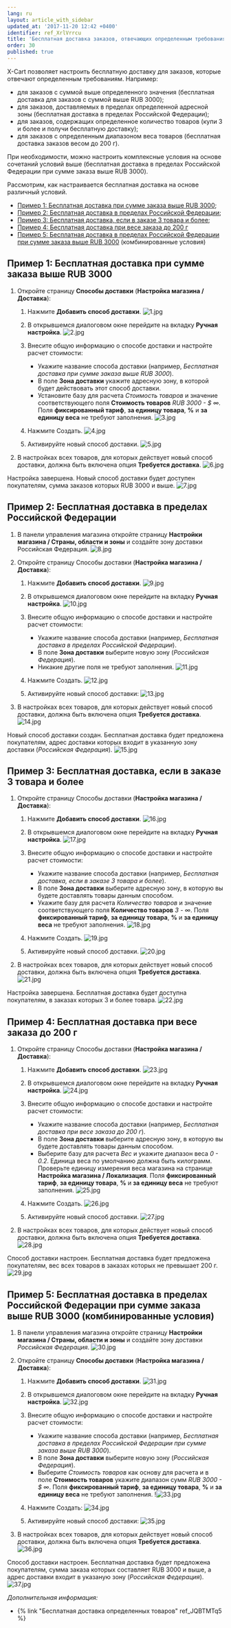 ```yaml
---
lang: ru
layout: article_with_sidebar
updated_at: '2017-11-20 12:42 +0400'
identifier: ref_XrlVrrcu
title: 'Бесплатная доставка заказов, отвечающих определенным требованиям'
order: 30
published: true
---
```

X-Cart позволяет настроить бесплатную доставку для заказов, которые отвечают определенным требованиям. Например:

   * для заказов с суммой выше определенного значения (бесплатная доставка для заказов с суммой выше RUB 3000);
   * для заказов, доставляемых в пределах определенной адресной зоны (бесплатная доставка в пределах Российской Федерации);
   * для заказов, содержащих определенное количество товаров (купи 3 и более и получи бесплатную доставку);
   * для заказов с определенным диапазоном веса товаров (бесплатная доставка заказов весом до 200 г).
   
   При необходимости, можно настроить комплексные условия на основе сочетаний условий выше (бесплатная доставка в пределах Российской Федерации при сумме заказа выше RUB 3000).

Рассмотрим, как настраивается бесплатная доставка на основе различный условий.

   *  [Пример 1: Бесплатная доставка при сумме заказа выше RUB 3000](#пример-1-бесплатная-доставка-при-сумме-заказа-выше-rub-3000);
   *  [Пример 2: Бесплатная доставка в пределах Российской Федерации](#пример-2-бесплатная-доставка-в-пределах-российской-федерации);
   *  [Пример 3: Бесплатная доставка, если в заказе 3 товара и более](#пример-3-бесплатная-доставка-если-в-заказе-3-товара-и-более);
   *  [Пример 4: Бесплатная доставка при весе заказа до 200 г](#пример-4-бесплатная-доставка-при-весе-заказа-до-200-г)
   * [Пример 5: Бесплатная доставка в пределах Российской Федерации при сумме заказа выше RUB 3000](#пример-5-бесплатная-доставка-в-пределах-российской-федерации-при-сумме-заказа-выше-rub-3000-комбинированные-условия) (комбинированные условия)

## Пример 1: Бесплатная доставка при сумме заказа выше RUB 3000

1.  Откройте страницу **Способы доставки** (**Настройка магазина / Доставка**):

    1.  Нажмите **Добавить способ доставки**.
        ![1.jpg]({{site.baseurl}}/attachments/ref_XrlVrrcu/1.jpg)

    2.  В открывшемся диалоговом окне перейдите на вкладку **Ручная настройка**.
        ![2.jpg]({{site.baseurl}}/attachments/ref_XrlVrrcu/2.jpg)

    3.  Внесите общую информацию о способе доставки и настройте расчет стоимости:
        *   Укажите название способа доставки (например, _Бесплатная доставка при сумме заказа выше RUB 3000_).
        *   В поле **Зона доставки** укажите адресную зону, в которой будет действовать этот способ доставки.
        *   Установите базу для расчета _Стоимость товаров_ и значение соответствующего поля **Стоимость товаров** _RUB 3000 - $ ∞_. Поля **фиксированный тариф**, **за единицу товара**, **%** и **за единицу веса** не требуют заполнения.
        ![3.jpg]({{site.baseurl}}/attachments/ref_XrlVrrcu/3.jpg)
        
    4.  Нажмите Создать.
        ![4.jpg]({{site.baseurl}}/attachments/ref_XrlVrrcu/4.jpg)

    5.  Активируйте новый способ доставки.
        ![5.jpg]({{site.baseurl}}/attachments/ref_XrlVrrcu/5.jpg)

2.  В настройках всех товаров, для которых действует новый способ доставки, должна быть включена опция **Требуется доставка**.
    ![6.jpg]({{site.baseurl}}/attachments/ref_XrlVrrcu/6.jpg)

Настройка завершена. Новый способ доставки будет доступен покупателям, сумма заказов которых RUB 3000 и выше.
    ![7.jpg]({{site.baseurl}}/attachments/ref_XrlVrrcu/7.jpg)
    

## Пример 2: Бесплатная доставка в пределах Российской Федерации

1.  В панели управления магазина откройте страницу **Настройки магазина / Страны, области и зоны** и создайте зону доставки Российская Федерация.
       ![8.jpg]({{site.baseurl}}/attachments/ref_XrlVrrcu/8.jpg)

2.  Откройте страницу Способы доставки (**Настройка магазина / Доставка**):

    1.  Нажмите **Добавить способ доставки**.
        ![9.jpg]({{site.baseurl}}/attachments/ref_XrlVrrcu/9.jpg)

    2.  В открывшемся диалоговом окне перейдите на вкладку **Ручная настройка**.
        ![10.jpg]({{site.baseurl}}/attachments/ref_XrlVrrcu/10.jpg)

    3.  Внесите общую информацию о способе доставки и настройте расчет стоимости:
        *   Укажите название способа доставки (например, _Бесплатная доставка в пределах Российской Федерации_).
        *   В поле **Зона доставки** выберите новую зону (_Российская Федерация_).
        *   Никакие другие поля не требуют заполнения.
        ![11.jpg]({{site.baseurl}}/attachments/ref_XrlVrrcu/11.jpg)
        
    4.  Нажмите Создать.
        ![12.jpg]({{site.baseurl}}/attachments/ref_XrlVrrcu/12.jpg)

    5.  Активируйте новый способ доставки:
        ![13.jpg]({{site.baseurl}}/attachments/ref_XrlVrrcu/13.jpg)
       
3.  В настройках всех товаров, для которых действует новый способ доставки, должна быть включена опция **Требуется доставка**.
    ![14.jpg]({{site.baseurl}}/attachments/ref_XrlVrrcu/14.jpg)

Новый способ доставки создан. Бесплатная доставка будет предложена покупателям, адрес доставки которых входит в указанную зону доставки (_Российская Федерация_).
     ![15.jpg]({{site.baseurl}}/attachments/ref_XrlVrrcu/15.jpg)
     
    
## Пример 3: Бесплатная доставка, если в заказе 3 товара и более

1.  Откройте страницу Способы доставки (**Настройка магазина / Доставка**):

    1.  Нажмите **Добавить способ доставки**.
        ![16.jpg]({{site.baseurl}}/attachments/ref_XrlVrrcu/16.jpg)

    2.  В открывшемся диалоговом окне перейдите на вкладку **Ручная настройка**.
        ![17.jpg]({{site.baseurl}}/attachments/ref_XrlVrrcu/17.jpg)

    3.  Внесите общую информацию о способе доставки и настройте расчет стоимости:
        *   Укажите название способа доставки (например, _Бесплатная доставка, если в заказе 3 товара и более_).
        *   В поле **Зона доставки** выберите адресную зону, в которую вы будете доставлять товары данным способом.
        *   Укажите базу для расчета _Количество товаров_ и значение соответствующего поля **Количество товаров** _3 - ∞_. Поля **фиксированный тариф**, **за единицу товара**, **%** и **за единицу веса** не требуют заполнения.
        ![18.jpg]({{site.baseurl}}/attachments/ref_XrlVrrcu/18.jpg)
        
    4.  Нажмите Создать.
        ![19.jpg]({{site.baseurl}}/attachments/ref_XrlVrrcu/19.jpg)

    5.  Активируйте новый способ доставки.
        ![20.jpg]({{site.baseurl}}/attachments/ref_XrlVrrcu/20.jpg)

2.  В настройках всех товаров, для которых действует новый способ доставки, должна быть включена опция **Требуется доставка**.
    ![21.jpg]({{site.baseurl}}/attachments/ref_XrlVrrcu/21.jpg)

Настройка завершена. Бесплатная доставка будет доступна покупателям, в заказах которых 3 и более товара.
    ![22.jpg]({{site.baseurl}}/attachments/ref_XrlVrrcu/22.jpg)


## Пример 4: Бесплатная доставка при весе заказа до 200 г

1.  Откройте страницу Способы доставки (**Настройка магазина / Доставка**):

    1.  Нажмите **Добавить способ доставки**.
        ![23.jpg]({{site.baseurl}}/attachments/ref_XrlVrrcu/23.jpg)

    2.  В открывшемся диалоговом окне перейдите на вкладку **Ручная настройка**.
        ![24.jpg]({{site.baseurl}}/attachments/ref_XrlVrrcu/24.jpg)

    3.  Внесите общую информацию о способе доставки и настройте расчет стоимости:
        *   Укажите название способа доставки (например, _Бесплатная доставка при весе заказа до 200 г_).
        *   В поле **Зона доставки** выберите адресную зону, в которую вы будете доставлять товары данным способом.
        *   Выберите базу для расчета _Вес_ и укажите диапазон веса _0 - 0.2_. Единица веса по умолчанию должна быть килограмм. Проверьте единицу измерения веса магазина на странице **Настройка магазина / Локализация**. Поля **фиксированный тариф**, **за единицу товара**, **%** и **за единицу веса** не требуют заполнения.
        ![25.jpg]({{site.baseurl}}/attachments/ref_XrlVrrcu/25.jpg)
        
    4.  Нажмите Создать.
        ![26.jpg]({{site.baseurl}}/attachments/ref_XrlVrrcu/26.jpg)

    5.  Активируйте новый способ доставки.
        ![27.jpg]({{site.baseurl}}/attachments/ref_XrlVrrcu/27.jpg)

2.  В настройках всех товаров, для которых действует новый способ доставки, должна быть включена опция **Требуется доставка**.
    ![28.jpg]({{site.baseurl}}/attachments/ref_XrlVrrcu/28.jpg)

Способ доставки настроен. Бесплатная доставка будет предложена покупателям, вес всех товаров в заказах которых не превышает 200 г.
    ![29.jpg]({{site.baseurl}}/attachments/ref_XrlVrrcu/29.jpg)

## Пример 5: Бесплатная доставка в пределах Российской Федерации при сумме заказа выше RUB 3000 (комбинированные условия)

1.  В панели управления магазина откройте страницу **Настройки магазина / Страны, области и зоны** и создайте зону доставки _Российская Федерация_.
       ![30.jpg]({{site.baseurl}}/attachments/ref_XrlVrrcu/30.jpg)

2.  Откройте страницу **Способы доставки** (**Настройка магазина / Доставка**):

    1.  Нажмите **Добавить способ доставки**.
        ![31.jpg]({{site.baseurl}}/attachments/ref_XrlVrrcu/31.jpg)

    2.  В открывшемся диалоговом окне перейдите на вкладку **Ручная настройка**.
        ![32.jpg]({{site.baseurl}}/attachments/ref_XrlVrrcu/32.jpg)

    3.  Внесите общую информацию о способе доставки и настройте расчет стоимости:
        *   Укажите название способа доставки (например, _Бесплатная доставка в пределах Российской Федерации при сумме заказа выше RUB 3000_).
        *   В поле **Зона доставки** выберите новую зону (_Российская Федерация_).
        *   Выберите _Стоимость товаров_ как основу для расчета и в поле **Стоимость товаров** укажите диапазон сумм _RUB 3000 - $ ∞_. Поля **фиксированный тариф**, **за единицу товара**, **%** и **за единицу веса** не требуют заполнения.
        !![33.jpg]({{site.baseurl}}/attachments/ref_XrlVrrcu/33.jpg)
        
    4.  Нажмите Создать:
        ![34.jpg]({{site.baseurl}}/attachments/ref_XrlVrrcu/34.jpg)

    5.  Активируйте новый способ доставки:
        ![35.jpg]({{site.baseurl}}/attachments/ref_XrlVrrcu/35.jpg)

3.  В настройках всех товаров, для которых действует новый способ доставки, должна быть включена опция **Требуется доставка**.
    ![36.jpg]({{site.baseurl}}/attachments/ref_XrlVrrcu/36.jpg)

Способ доставки настроен. Бесплатная доставка будет предложена покупателям, сумма заказа которых составляет RUB 3000 и выше, а адрес доставки входит в указаную зону (_Российская Федерация_).
    ![37.jpg]({{site.baseurl}}/attachments/ref_XrlVrrcu/37.jpg)

_Дополнительная информация:_

   * {% link "Бесплатная доставка определенных товаров" ref_JQBTMTq5 %}
